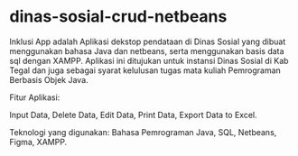 # dinas-sosial-crud-netbeans
Inklusi App adalah Aplikasi dekstop pendataan di Dinas Sosial yang dibuat menggunakan bahasa Java dan netbeans, serta menggunakan basis data sql dengan XAMPP. Aplikasi ini ditujukan untuk instansi Dinas Sosial di Kab Tegal dan juga sebagai syarat kelulusan tugas mata kuliah Pemrograman Berbasis Objek Java.

Fitur Aplikasi:

Input Data,
Delete Data,
Edit Data,
Print Data,
Export Data to Excel.

Teknologi yang digunakan:
Bahasa Pemrograman Java,
SQL,
Netbeans,
Figma,
XAMPP.
